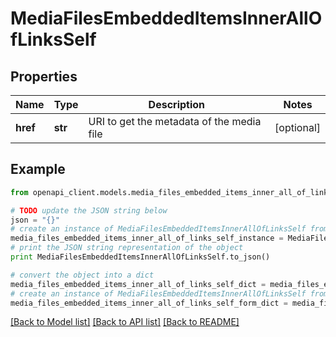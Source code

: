 # MediaFilesEmbeddedItemsInnerAllOfLinksSelf


## Properties
Name | Type | Description | Notes
------------ | ------------- | ------------- | -------------
**href** | **str** | URI to get the metadata of the media file | [optional] 

## Example

```python
from openapi_client.models.media_files_embedded_items_inner_all_of_links_self import MediaFilesEmbeddedItemsInnerAllOfLinksSelf

# TODO update the JSON string below
json = "{}"
# create an instance of MediaFilesEmbeddedItemsInnerAllOfLinksSelf from a JSON string
media_files_embedded_items_inner_all_of_links_self_instance = MediaFilesEmbeddedItemsInnerAllOfLinksSelf.from_json(json)
# print the JSON string representation of the object
print MediaFilesEmbeddedItemsInnerAllOfLinksSelf.to_json()

# convert the object into a dict
media_files_embedded_items_inner_all_of_links_self_dict = media_files_embedded_items_inner_all_of_links_self_instance.to_dict()
# create an instance of MediaFilesEmbeddedItemsInnerAllOfLinksSelf from a dict
media_files_embedded_items_inner_all_of_links_self_form_dict = media_files_embedded_items_inner_all_of_links_self.from_dict(media_files_embedded_items_inner_all_of_links_self_dict)
```
[[Back to Model list]](../README.md#documentation-for-models) [[Back to API list]](../README.md#documentation-for-api-endpoints) [[Back to README]](../README.md)


